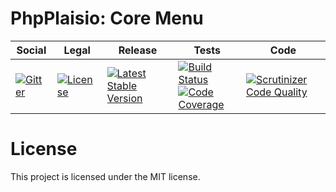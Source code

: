 # PhpPlaisio: Core Menu

<table>
<thead>
<tr>
<th>Social</th>
<th>Legal</th>
<th>Release</th>
<th>Tests</th>
<th>Code</th>
</tr>
</thead>
<tbody>
<tr>
<td>
<a href="https://gitter.im/PhpPlaisio/PhpPlaisio"><img src="https://badges.gitter.im/PhpPlaisio/PhpPlaisio.svg" alt="Gitter"/></a>
</td>
<td>
<a href="https://packagist.org/packages/plaisio/menu-core"><img src="https://poser.pugx.org/plaisio/menu-core/license" alt="License"/></a>
</td>
<td>
<a href="https://packagist.org/packages/plaisio/menu-core"><img src="https://poser.pugx.org/plaisio/menu-core/v/stable" alt="Latest Stable Version"/></a>
</td>
<td>
<a href="https://travis-ci.org/PhpPlaisio/menu-core"><img src="https://travis-ci.org/PhpPlaisio/menu-core.svg?branch=master" alt="Build Status"/></a><br/>
<a href="https://scrutinizer-ci.com/g/PhpPlaisio/menu-core/?branch=master"><img src="https://scrutinizer-ci.com/g/PhpPlaisio/menu-core/badges/coverage.png?b=master" alt="Code Coverage"/></a>
</td>
<td>
<a href="https://scrutinizer-ci.com/g/PhpPlaisio/menu-core/?branch=master"><img src="https://scrutinizer-ci.com/g/PhpPlaisio/menu-core/badges/quality-score.png?b=master" alt="Scrutinizer Code Quality"/></a>
</td>
</tr>
</tbody>
</table>

#  License

This project is licensed under the MIT license.

